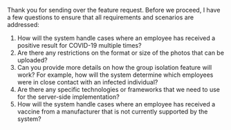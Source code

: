 Thank you for sending over the feature request. Before we proceed, I have a few questions to ensure that all requirements and scenarios are addressed:

1. How will the system handle cases where an employee has received a positive result for COVID-19 multiple times?
2. Are there any restrictions on the format or size of the photos that can be uploaded?
3. Can you provide more details on how the group isolation feature will work? For example, how will the system determine which employees were in close contact with an infected individual?
4. Are there any specific technologies or frameworks that we need to use for the server-side implementation?
5. How will the system handle cases where an employee has received a vaccine from a manufacturer that is not currently supported by the system?

